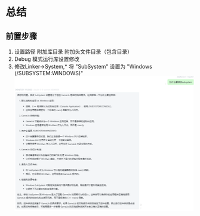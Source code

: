 # 总结

## 前置步骤

1. 设置路径
   附加库目录
   附加头文件目录（包含目录）
2. Debug 模式运行库设置修改
3. 修改Linker->System,* 将 "SubSystem" 设置为 "Windows (/SUBSYSTEM:WINDOWS)"
   ![1721532434905](images/Note/1721532434905.png)

